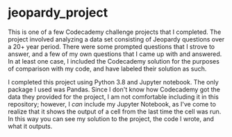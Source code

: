# jeopardy_project

This is one of a few Codecademy challenge projects that I completed. The project involved analyzing a data set consisting of Jeopardy questions over a 20+ year period. There were some prompted questions that I strove to answer, and a few of my own questions that I came up with and answered. In at least one case, I included the Codecademy solution for the purposes of comparison with my code, and have labeled their solution as such.

I completed this project using Python 3.8 and Jupyter notebook. The only package I used was Pandas. Since I don't know how Codecademy got the data they provided for the project, I am not comfortable including it in this repository; however, I *can* include my Jupyter Notebook, as I've come to realize that it shows the output of a cell from the last time the cell was run. In this way you can see my solution to the project, the code I wrote, and what it outputs.
